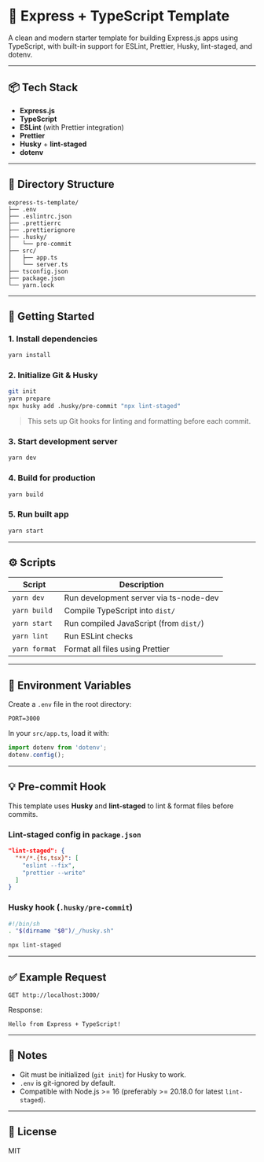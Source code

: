 # 🚀 Express + TypeScript Template

A clean and modern starter template for building Express.js apps using TypeScript, with built-in support for ESLint, Prettier, Husky, lint-staged, and dotenv.

---

## 📦 Tech Stack

- **Express.js**
- **TypeScript**
- **ESLint** (with Prettier integration)
- **Prettier**
- **Husky** + **lint-staged**
- **dotenv**

---

## 📁 Directory Structure

```
express-ts-template/
├── .env
├── .eslintrc.json
├── .prettierrc
├── .prettierignore
├── .husky/
│   └── pre-commit
├── src/
│   ├── app.ts
│   └── server.ts
├── tsconfig.json
├── package.json
└── yarn.lock
```

---

## 🚀 Getting Started

### 1. Install dependencies

```bash
yarn install
```

### 2. Initialize Git & Husky

```bash
git init
yarn prepare
npx husky add .husky/pre-commit "npx lint-staged"
```

> This sets up Git hooks for linting and formatting before each commit.

### 3. Start development server

```bash
yarn dev
```

### 4. Build for production

```bash
yarn build
```

### 5. Run built app

```bash
yarn start
```

---

## ⚙️ Scripts

| Script        | Description                            |
| ------------- | -------------------------------------- |
| `yarn dev`    | Run development server via ts-node-dev |
| `yarn build`  | Compile TypeScript into `dist/`        |
| `yarn start`  | Run compiled JavaScript (from `dist/`) |
| `yarn lint`   | Run ESLint checks                      |
| `yarn format` | Format all files using Prettier        |

---

## 🔐 Environment Variables

Create a `.env` file in the root directory:

```env
PORT=3000
```

In your `src/app.ts`, load it with:

```ts
import dotenv from 'dotenv';
dotenv.config();
```

---

## 💡 Pre-commit Hook

This template uses **Husky** and **lint-staged** to lint & format files before commits.

### Lint-staged config in `package.json`

```json
"lint-staged": {
  "**/*.{ts,tsx}": [
    "eslint --fix",
    "prettier --write"
  ]
}
```

### Husky hook (`.husky/pre-commit`)

```sh
#!/bin/sh
. "$(dirname "$0")/_/husky.sh"

npx lint-staged
```

---

## ✅ Example Request

```http
GET http://localhost:3000/
```

Response:

```
Hello from Express + TypeScript!
```

---

## 📝 Notes

- Git must be initialized (`git init`) for Husky to work.
- `.env` is git-ignored by default.
- Compatible with Node.js >= 16 (preferably >= 20.18.0 for latest `lint-staged`).

---

## 📜 License

MIT
